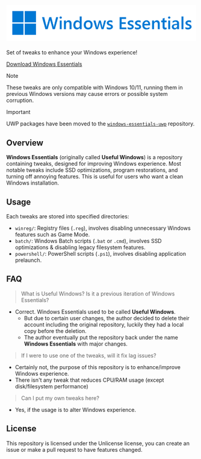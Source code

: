 ![Windows Essentials](docs/logo.png)
---
Set of tweaks to enhance your Windows experience!

[Download Windows Essentials](https://github.com/feivegian/windows-essentials/archive/refs/heads/main.zip)

> [!NOTE]
> These tweaks are only compatible with Windows 10/11, running them
> in previous Windows versions may cause errors or possible system corruption.

> [!IMPORTANT]
> UWP packages have been moved to the [`windows-essentials-uwp`](https://github.com/feivegian/windows-essentials-uwp) repository.

## Overview
**Windows Essentials** (originally called **Useful Windows**) is a repository containing tweaks,
designed for improving Windows experience. Most notable tweaks include SSD optimizations, program restorations,
and turning off annoying features. This is useful for users who want a clean Windows installation.

## Usage
Each tweaks are stored into specified directories:
- `winreg/`: Registry files (`.reg`), involves disabling unnecessary Windows features such as Game Mode.
- `batch/`: Windows Batch scripts (`.bat` or `.cmd`), involves SSD optimizations & disabling legacy filesystem features.
- `powershell/`: PowerShell scripts (`.ps1`), involves disabling application prelaunch.

## FAQ
> What is Useful Windows? Is it a previous iteration of Windows Essentials?
- Correct. Windows Essentials used to be called **Useful Windows**.
    - But due to certain user changes, the author decided to delete their account including the original repository, luckily they had a local copy before the deletion.
    - The author eventually put the repository back under the name **Windows Essentials** with major changes.
> If I were to use one of the tweaks, will it fix lag issues?
- Certainly not, the purpose of this repository is to enhance/improve Windows experience.
- There isn't any tweak that reduces CPU/RAM usage (except disk/filesystem performance)
> Can I put my own tweaks here?
- Yes, if the usage is to alter Windows experience.

## License
This repository is licensed under the Unlicense license, you can create an issue or make a pull request to have features changed. 
